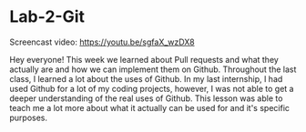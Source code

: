 # Lab-2-Git
Screencast video: https://youtu.be/sgfaX_wzDX8

Hey everyone! This week we learned about Pull requests and what they actually are and how we can implement them on Github. Throughout the last class, I learned a lot about the uses of Github. In my last internship, I had used Github for a lot of my coding projects, however, I was not able to get a deeper understanding of the real uses of Github. This lesson was able to teach me a lot more about what it actually can be used for and it's specific purposes. 
